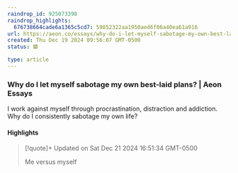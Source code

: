 ```yaml
---
raindrop_id: 925073398
raindrop_highlights:
  676738664cade6a1365c5cd7: 59852322aa1950aed6f06a40ea61a916
url: https://aeon.co/essays/why-do-i-let-myself-sabotage-my-own-best-laid-plans
created: Thu Dec 19 2024 09:56:07 GMT-0500
status: 🟥

type: article
---
```



### Why do I let myself sabotage my own best-laid plans? | Aeon Essays

I work against myself through procrastination, distraction and addiction. Why do I consistently sabotage my own life?

#### Highlights

> [!quote]+ Updated on Sat Dec 21 2024 16:51:34 GMT-0500
>
> Me versus myself
